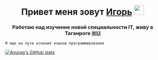  <!-- Страница приветствия -->
<h1 align="center">Привет меня зовут <a href="https://daniilshat.ru/" target="_blank">Игорь</a> 
<img src="https://github.com/blackcater/blackcater/raw/main/images/Hi.gif" height="32"/></h1>
<h3 align="center">Работаю над изучение новой специальности IT, живу в Таганроге  🇷🇺</h3>

    Я еще на пути осоения языков программирования
[![Anurag's GitHub stats](https://github-readme-stats.vercel.app/api?username=Argentovskii)](https://github.com/Argentovskii/github-readme-stats)

<!-- [![trophy](https://github-profile-trophy.vercel.app/?username=Argentovskii)](https://github.com/Argentovskii/github-profile-trophy) -->

<!-- 
![](https://github-profile-summary-cards.vercel.app/api/cards/repos-per-language?username=Argentovskii&theme=solarized_dark) -->

<!-- 
## Hi there 👋


**Argentovskii/Argentovskii** is a ✨ _special_ ✨ repository because its `README.md` (this file) appears on your GitHub profile.

Here are some ideas to get you started:

- 🔭 I’m currently working on ...
- 🌱 I’m currently learning ...
- 👯 I’m looking to collaborate on ...
- 🤔 I’m looking for help with ...
- 💬 Ask me about ...
Argentovskii
- 📫 How to reach me: ...
- 😄 Pronouns: ...
- ⚡ Fun fact: ...
 -->
